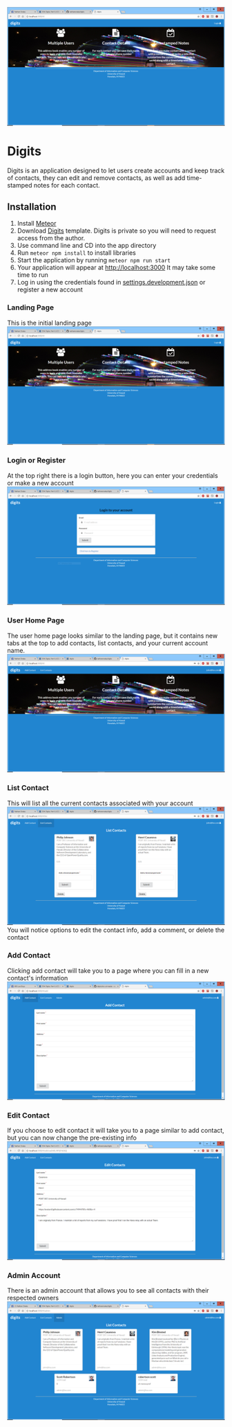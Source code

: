 
<img src = "doc/landing.PNG">

# Digits
Digits is an application designed to let users create accounts and keep track of contacts, they can edit and remove contacts, as well as add time-stamped notes for each contact.

## Installation
1. Install [Meteor](https://www.meteor.com/install)
2. Download [Digits](https://github.com/philipmjohnson/digits) template.  Digits is private so you will need to request access from the author.
3. Use command line and CD into the app directory
4. Run ```meteor npm install``` to install libraries
5. Start the application by running ```meteor npm run start```
6. Your application will appear at [http://localhost:3000](http://localhost:3000) It may take some time to run
7. Log in using the credentials found in [settings.development.json](https://github.com/ics-software-engineering/meteor-application-template-react/blob/master/config/settings.development.json) or register a new account

### Landing Page
This is the initial landing page
<img src = "doc/landing.PNG">

### Login or Register
At the top right there is a login button, here you can enter your credentials or make a new account
<img src = "doc/signin.PNG">

### User Home Page
The user home page looks similar to the landing page, but it contains new tabs at the top to add contacts, list contacts, and your current account name.
<img src = "doc/homepage.PNG">

### List Contact
This will list all the current contacts associated with your account
<img src = "doc/listcontact.PNG">
You will notice options to edit the contact info, add a comment, or delete the contact

### Add Contact
Clicking add contact will take you to a page where you can fill in a new contact's information
<img src = "doc/addcontact.PNG">

### Edit Contact
If you choose to edit contact it will take you to a page similar to add contact, but you can now change the pre-existing info
<img src = "doc/editcontact.PNG">

### Admin Account
There is an admin account that allows you to see all contacts with their respected owners
<img src = "doc/admin.PNG">
